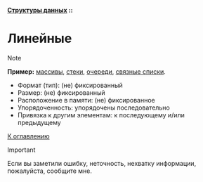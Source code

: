 **[Структуры данных](../README.md#data-structures) ::**
# Линейные

> [!NOTE]
> **Пример:** [массивы](descriptions/arrays.md), [стеки](descriptions/stacks.md), [очереди](descriptions/queues.md), [связные списки](descriptions/lists.single-linked.md).

- Формат (тип): (не) фиксированный
- Размер: (не) фиксированный
- Расположение в памяти: (не) фиксированное
- Упорядоченность: упорядочены последовательно
- Привязка к другим элементам: к последующему и/или предыдущему

[К оглавлению](../README.md#data-structures)

> [!IMPORTANT]
> Если вы заметили ошибку, неточность, нехватку информации, пожалуйста, сообщите мне.
